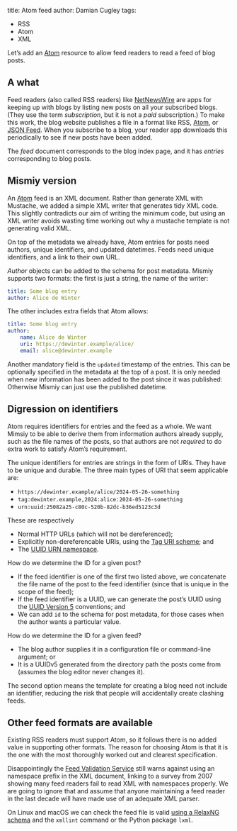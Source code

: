 title: Atom feed
author: Damian Cugley
tags: 
- RSS
- Atom
- XML

Let’s add an [Atom] resource to allow feed readers to read a feed of blog posts.

## A what

Feed readers (also called RSS readers) like [NetNewsWire] are apps for keeping up with blogs
by listing new posts on all your subscribed blogs.
(They use the term _subscription_, but it is not a _paid_ subscription.)
To make this work, the
blog website publishes a file
in a format like RSS, [Atom], or [JSON Feed]. When you subscribe to a blog,
your reader app downloads this periodically to see if new posts have been added.

The _feed_ document corresponds to the blog index page, and it has _entries_
corresponding to blog posts.

## Mismiy version

An [Atom] feed is an XML document. Rather than generate XML with Mustache,
we added a simple XML writer that generates tidy XML code. This slightly contradicts
our aim of writing the minimum code, but using an XML writer avoids wasting
time working out why a mustache template is not generating valid XML.

On top of the metadata we already have,
Atom entries for posts need authors, unique identifiers, and updated datetimes.
Feeds need unique identifiers, and a link to their own URL.

_Author_ objects can be added to the schema for post metadata. Mismiy supports
two formats: the first is just a string, the name of the writer:

```yaml
title: Some blog entry
author: Alice de Winter
```

The other includes extra fields that Atom allows:

```yaml
title: Some blog entry
author:
    name: Alice de Winter
    uri: https://dewinter.example/alice/
    email: alice@dewinter.example
```

Another mandatory field is the `updated` timestamp of the entries. This can be
optionally
specified in the metadata at the top of a post. It is only needed when new
information has been added to the post since it was published: Otherwise
Mismiy can just use the published datetime.


## Digression on identifiers

Atom requires identifiers for entries and the feed as a whole. We want Mimsiy
to be able to derive them from information authors already supply, such as the file
names of the posts, so that authors are not
_required_ to do extra work to satisfy Atom’s requirement.

The unique identifiers for entries are strings in the form of URIs.
They have to be unique and durable. The three
main types of URI that seem applicable are:

- `https://dewinter.example/alice/2024-05-26-something`
- `tag:dewinter.example,2024:alice:2024-05-26-something`
- `urn:uuid:25082a25-c80c-520b-82dc-b36ed5123c3d`

These are respectively
- Normal HTTP URLs (which will not be dereferenced);
- Explicitly non-dereferencable URIs, using the [Tag URI scheme]; and
- The [UUID URN namespace].

How do we determine the ID for a given post?
- If the feed identifier is one of the first two listed above, we concatenate
  the file name of the post to the feed identifier
  (since that is unique in the scope of the feed);
- If the feed identifier is a UUID, we can generate the post’s UUID using
  the [UUID Version 5] conventions; and
- We can add `id` to the schema for post metadata, for those cases when the
  author wants a particular value.

How do we determine the ID for a given feed?
- The blog author supplies it in a configuration file or command-line argument; or
- It is a UUIDv5 generated from the directory path the posts come from (assumes
  the blog editor never changes it).

The second option means the template for creating a blog need not include
an identifier, reducing the risk that people will accidentally create clashing feeds.

## Other feed formats are available

Existing RSS readers must support Atom, so it follows there is no added
value in supporting other formats. The reason for choosing Atom is that it
is the one with the most thoroughly worked out and clearest specification.

Disappointingly the [Feed Validation Service] still warns
against using an namespace prefix in the XML document, linking to a survey
from 2007 showing many feed readers fail to read XML with namespaces properly.
We are going to ignore that and assume that anyone maintaining a feed reader
in the last decade will have made use of an adequate XML parser.

On Linux and macOS we can check the feed file is valid [using a RelaxNG schema][1]
and the `xmllint` command or the Python package `lxml`.


[Atom]: https://datatracker.ietf.org/doc/html/rfc4287
[JSON Feed]: https://www.jsonfeed.org
[NetNewsWire]: https://netnewswire.com
[Tag URI scheme]: https://datatracker.ietf.org/doc/html/rfc4151
[UUID URN Namespace]: https://datatracker.ietf.org/doc/html/rfc9562
[UUID Version 5]: https://datatracker.ietf.org/doc/html/rfc9562#name-uuid-version-5
[Feed Validation Service]: https://validator.w3.org/feed/
[1]: https://cweiske.de/tagebuch/atom-validation.htm
